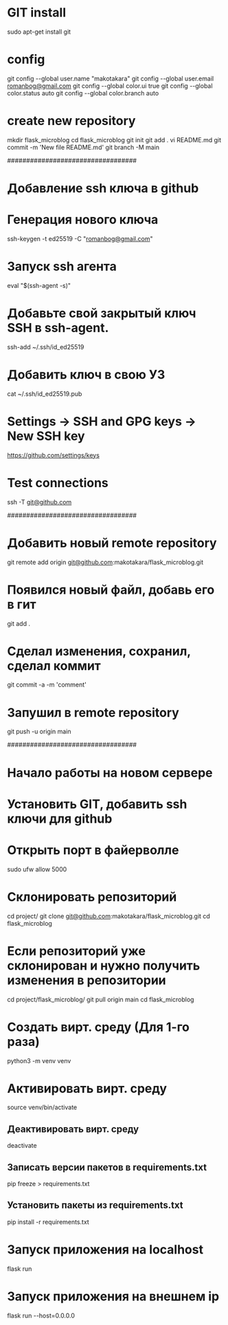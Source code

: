 # GIT install
sudo apt-get install git
# config
git config --global user.name "makotakara"
git config --global user.email romanbog@gmail.com
git config --global color.ui true
git config --global color.status auto
git config --global color.branch auto

# create new repository
mkdir flask_microblog 
cd flask_microblog
git init
git add .
vi README.md
git commit -m 'New file README.md'
git branch -M main

##################################
# Добавление ssh ключа в github
# Генерация нового ключа
ssh-keygen -t ed25519 -C "romanbog@gmail.com"
# Запуск ssh агента
eval "$(ssh-agent -s)"
# Добавьте свой закрытый ключ SSH в ssh-agent.
ssh-add ~/.ssh/id_ed25519
# Добавить ключ в свою УЗ
cat ~/.ssh/id_ed25519.pub
# Settings -> SSH and GPG keys -> New SSH key
https://github.com/settings/keys
# Test connections
ssh -T git@github.com

##################################
# Добавить новый remote repository
git remote add origin git@github.com:makotakara/flask_microblog.git

# Появился новый файл, добавь его в гит
git add .
# Сделал изменения, сохранил, сделал коммит
git commit -a -m 'comment'
# Запушил в remote repository
git push -u origin main

##################################
# Начало работы на новом сервере
# Установить GIT, добавить ssh ключи для github
# Открыть порт в файерволле
sudo ufw allow 5000

# Склонировать репозиторий
cd project/
git clone git@github.com:makotakara/flask_microblog.git
cd flask_microblog

# Если репозиторий уже склонирован и нужно получить изменения в репозитории
cd project/flask_microblog/
git pull origin main
cd flask_microblog

# Создать вирт. среду (Для 1-го раза)
python3 -m venv venv
# Активировать вирт. среду
source venv/bin/activate
## Деактивировать вирт. среду
deactivate

## Записать версии пакетов в requirements.txt
pip freeze > requirements.txt
## Установить пакеты из requirements.txt 
pip install -r requirements.txt

# Запуск приложения на localhost
flask run
# Запуск приложения на внешнем ip
flask run --host=0.0.0.0